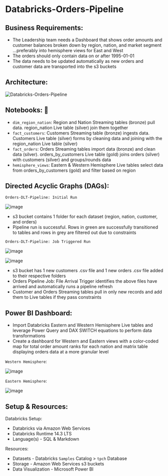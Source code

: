 # Databricks-Orders-Pipeline

## Business Requirements: 
  * The Leadership team needs a Dashboard that shows order amounts and customer balances broken down by region, nation, and market segment ...preferably into hemisphere views for East and West
  * The orders should only contain data on or after 1995-01-01
  * The data needs to be updated automatically as new orders and customer data are transported into the s3 buckets

## Architecture:
![Databricks-Orders-Pipeline](https://github.com/tKetelhut95/Databricks-Orders-Pipeline/assets/16889892/40b0bb2b-3c86-4acd-b097-32568a584fb3)


## Notebooks: 📔 

* `dim_region_nation`: Region and Nation Streaming tables (bronze) pull data. region_nation Live table (silver) join them together
* `fact_customers`: Customers Streaming table (bronze) ingests data. Customers Live table (silver) forms by cleaning data and joining with the region_nation Live table (silver)
* `fact_orders`: Orders Streaming tables import data (bronze) and clean data (silver). orders_by_customers Live table (gold) joins orders (silver) with customers (silver) and groups/rounds data
* `hemisphere_views`: Eastern & Western Hemisphere Live tables select data from orders_by_customers (gold) and filter based on region

## Directed Acyclic Graphs (DAGs):

`Orders-DLT-Pipeline: Initial Run`

![image](https://github.com/tKetelhut95/Databricks-Orders-Pipeline/assets/16889892/609ebd23-912c-4a52-a599-46c709b25c59)
   * s3 bucket contains 1 folder for each dataset (region, nation, customer, and orders)
   * Pipeline run is successful. Rows in green are successfully transitioned to tables and rows in grey are filtered out due to constraints

`Orders-DLT-Pipeline: Job Triggered Run`

![image](https://github.com/tKetelhut95/Databricks-Orders-Pipeline/assets/16889892/65bed1d4-76cc-44f9-87dd-b4b41ee37225)

![image](https://github.com/tKetelhut95/Databricks-Orders-Pipeline/assets/16889892/8dcfad10-a0d6-4191-a182-1b26abfc1244)

   * s3 bucket has 1 new customers .csv file and 1 new orders .csv file added to their respective folders
   * Orders Pipeline Job: File Arrival Trigger identifies the above files have arrived and automatically runs a pipeline refresh
   * Customer and Orders Streaming tables pull in only new records and add them to Live tables if they pass constraints

## Power BI Dashboard:
   * Import Databricks Eastern and Western Hemisphere Live tables and leverage Power Query and DAX SWITCH equations to perform data transformations
   * Create a dashboard for Western and Eastern views with a color-coded map for total order amount ranks for each nation and matrix table displaying orders data at a more granular level
   
   `Western Hemisphere`:

![image](https://github.com/tKetelhut95/Databricks-Orders-Pipeline/assets/16889892/9c679051-9931-4fae-be21-a4c25304f1e8)


   `Eastern Hemisphere`:
   
![image](https://github.com/tKetelhut95/Databricks-Orders-Pipeline/assets/16889892/9746424f-8ead-42ba-ab9c-c470132ca5b4)


## Setup & Resources:

Databricks Setup:
   * Databricks via Amazon Web Services 
   * Databricks Runtime 14.3 LTS
   * Language(s) - SQL & Markdown

Resources:
   * Datasets - Databricks `Samples` Catalog > `tpch` Database
   * Storage - Amazon Web Services s3 buckets
   * Data Visualization - Microsoft Power BI
   
   

